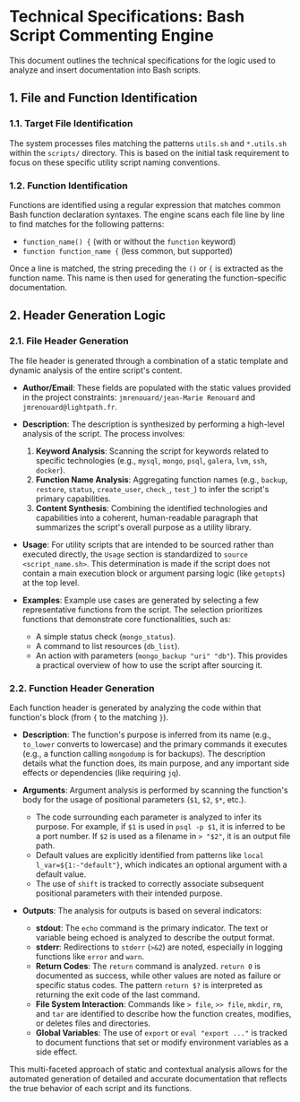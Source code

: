 # Technical Specifications: Bash Script Commenting Engine

This document outlines the technical specifications for the logic used to analyze and insert documentation into Bash scripts.

## 1. File and Function Identification

### 1.1. Target File Identification
The system processes files matching the patterns `utils.sh` and `*.utils.sh` within the `scripts/` directory. This is based on the initial task requirement to focus on these specific utility script naming conventions.

### 1.2. Function Identification
Functions are identified using a regular expression that matches common Bash function declaration syntaxes. The engine scans each file line by line to find matches for the following patterns:

-   `function_name() {` (with or without the `function` keyword)
-   `function function_name {` (less common, but supported)

Once a line is matched, the string preceding the `()` or `{` is extracted as the function name. This name is then used for generating the function-specific documentation.

## 2. Header Generation Logic

### 2.1. File Header Generation
The file header is generated through a combination of a static template and dynamic analysis of the entire script's content.

-   **Author/Email**: These fields are populated with the static values provided in the project constraints: `jmrenouard/jean-Marie Renouard` and `jmrenouard@lightpath.fr`.

-   **Description**: The description is synthesized by performing a high-level analysis of the script. The process involves:
    1.  **Keyword Analysis**: Scanning the script for keywords related to specific technologies (e.g., `mysql`, `mongo`, `psql`, `galera`, `lvm`, `ssh`, `docker`).
    2.  **Function Name Analysis**: Aggregating function names (e.g., `backup`, `restore`, `status`, `create_user`, `check_`, `test_`) to infer the script's primary capabilities.
    3.  **Content Synthesis**: Combining the identified technologies and capabilities into a coherent, human-readable paragraph that summarizes the script's overall purpose as a utility library.

-   **Usage**: For utility scripts that are intended to be sourced rather than executed directly, the `Usage` section is standardized to `source <script_name.sh>`. This determination is made if the script does not contain a main execution block or argument parsing logic (like `getopts`) at the top level.

-   **Examples**: Example use cases are generated by selecting a few representative functions from the script. The selection prioritizes functions that demonstrate core functionalities, such as:
    -   A simple status check (`mongo_status`).
    -   A command to list resources (`db_list`).
    -   An action with parameters (`mongo_backup "uri" "db"`).
    This provides a practical overview of how to use the script after sourcing it.

### 2.2. Function Header Generation
Each function header is generated by analyzing the code within that function's block (from `{` to the matching `}`).

-   **Description**: The function's purpose is inferred from its name (e.g., `to_lower` converts to lowercase) and the primary commands it executes (e.g., a function calling `mongodump` is for backups). The description details what the function does, its main purpose, and any important side effects or dependencies (like requiring `jq`).

-   **Arguments**: Argument analysis is performed by scanning the function's body for the usage of positional parameters (`$1`, `$2`, `$*`, etc.).
    -   The code surrounding each parameter is analyzed to infer its purpose. For example, if `$1` is used in `psql -p $1`, it is inferred to be a port number. If `$2` is used as a filename in `> "$2"`, it is an output file path.
    -   Default values are explicitly identified from patterns like `local l_var=${1:-"default"}`, which indicates an optional argument with a default value.
    -   The use of `shift` is tracked to correctly associate subsequent positional parameters with their intended purpose.

-   **Outputs**: The analysis for outputs is based on several indicators:
    -   **stdout**: The `echo` command is the primary indicator. The text or variable being echoed is analyzed to describe the output format.
    -   **stderr**: Redirections to `stderr` (`>&2`) are noted, especially in logging functions like `error` and `warn`.
    -   **Return Codes**: The `return` command is analyzed. `return 0` is documented as success, while other values are noted as failure or specific status codes. The pattern `return $?` is interpreted as returning the exit code of the last command.
    -   **File System Interaction**: Commands like `> file`, `>> file`, `mkdir`, `rm`, and `tar` are identified to describe how the function creates, modifies, or deletes files and directories.
    -   **Global Variables**: The use of `export` or `eval "export ..."` is tracked to document functions that set or modify environment variables as a side effect.

This multi-faceted approach of static and contextual analysis allows for the automated generation of detailed and accurate documentation that reflects the true behavior of each script and its functions.